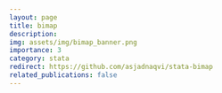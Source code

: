 ```yaml
---
layout: page
title: bimap
description: 
img: assets/img/bimap_banner.png
importance: 3
category: stata
redirect: https://github.com/asjadnaqvi/stata-bimap
related_publications: false
---
```


